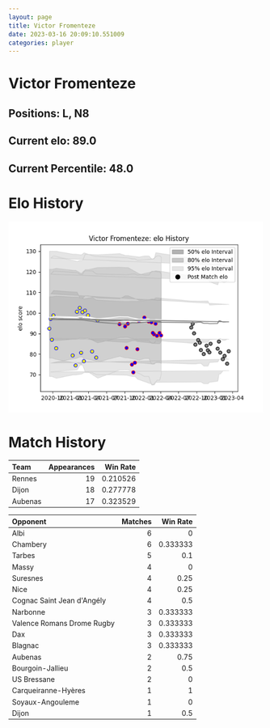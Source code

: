 ```yaml
---  
layout: page  
title: Victor Fromenteze  
date: 2023-03-16 20:09:10.551009  
categories: player  
---
```

# Victor Fromenteze

## Positions: L, N8

## Current elo: 89.0

## Current Percentile: 48.0

# Elo History


![elo history](history_VictorFromenteze.png)
# Match History


| Team    |   Appearances |   Win Rate |
|:--------|--------------:|-----------:|
| Rennes  |            19 |   0.210526 |
| Dijon   |            18 |   0.277778 |
| Aubenas |            17 |   0.323529 |

| Opponent                   |   Matches |   Win Rate |
|:---------------------------|----------:|-----------:|
| Albi                       |         6 |   0        |
| Chambery                   |         6 |   0.333333 |
| Tarbes                     |         5 |   0.1      |
| Massy                      |         4 |   0        |
| Suresnes                   |         4 |   0.25     |
| Nice                       |         4 |   0.25     |
| Cognac Saint Jean d'Angély |         4 |   0.5      |
| Narbonne                   |         3 |   0.333333 |
| Valence Romans Drome Rugby |         3 |   0.333333 |
| Dax                        |         3 |   0.333333 |
| Blagnac                    |         3 |   0.333333 |
| Aubenas                    |         2 |   0.75     |
| Bourgoin-Jallieu           |         2 |   0.5      |
| US Bressane                |         2 |   0        |
| Carqueiranne-Hyères        |         1 |   1        |
| Soyaux-Angouleme           |         1 |   0        |
| Dijon                      |         1 |   0.5      |